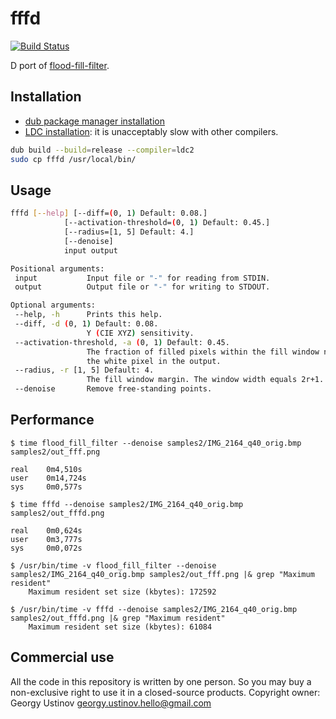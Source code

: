 # fffd

[![Build Status](https://travis-ci.org/georgy7/fffd.svg?branch=master)](https://travis-ci.org/georgy7/fffd)

D port of [flood-fill-filter](https://github.com/georgy7/flood_fill_filter).

## Installation

* [dub package manager installation](https://github.com/dlang/dub#installation)
* [LDC installation](https://github.com/ldc-developers/ldc#installation): it is unacceptably slow with other compilers.

```sh
dub build --build=release --compiler=ldc2
sudo cp fffd /usr/local/bin/
```

## Usage

```sh
fffd [--help] [--diff=(0, 1) Default: 0.08.]
            [--activation-threshold=(0, 1) Default: 0.45.]
            [--radius=[1, 5] Default: 4.]
            [--denoise]
            input output

Positional arguments:
 input           Input file or "-" for reading from STDIN.
 output          Output file or "-" for writing to STDOUT.

Optional arguments:
 --help, -h      Prints this help.
 --diff, -d (0, 1) Default: 0.08.
                 Y (CIE XYZ) sensitivity.
 --activation-threshold, -a (0, 1) Default: 0.45.
                 The fraction of filled pixels within the fill window needed for
                 the white pixel in the output.
 --radius, -r [1, 5] Default: 4.
                 The fill window margin. The window width equals 2r+1.
 --denoise       Remove free-standing points.

```

## Performance

```
$ time flood_fill_filter --denoise samples2/IMG_2164_q40_orig.bmp samples2/out_fff.png

real    0m4,510s
user    0m14,724s
sys     0m0,577s

$ time fffd --denoise samples2/IMG_2164_q40_orig.bmp samples2/out_fffd.png

real    0m0,624s
user    0m3,777s
sys     0m0,072s

$ /usr/bin/time -v flood_fill_filter --denoise samples2/IMG_2164_q40_orig.bmp samples2/out_fff.png |& grep "Maximum resident"
	Maximum resident set size (kbytes): 172592

$ /usr/bin/time -v fffd --denoise samples2/IMG_2164_q40_orig.bmp samples2/out_fffd.png |& grep "Maximum resident"
	Maximum resident set size (kbytes): 61084
```

## Commercial use

All the code in this repository is written by one person.
So you may buy a non-exclusive right to use it in a closed-source products.
Copyright owner: Georgy Ustinov <georgy.ustinov.hello@gmail.com>
